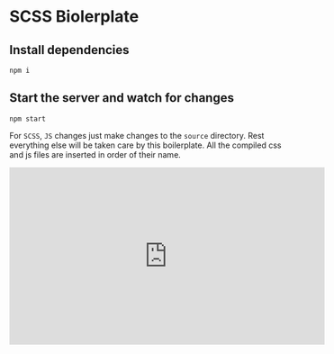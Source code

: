 # SCSS Biolerplate

## Install dependencies
```
npm i
```

## Start the server and watch for changes
```
npm start
```

For `SCSS`, `JS` changes just make changes to the `source` directory. Rest everything else will be taken care by this boilerplate. All the compiled css and js files are inserted in order of their name.
<iframe width="560" height="315" src="https://www.youtube.com/embed/aIfwt78pSho" title="YouTube video player" frameborder="0" allow="accelerometer; autoplay; clipboard-write; encrypted-media; gyroscope; picture-in-picture" allowfullscreen></iframe>